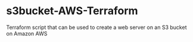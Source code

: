 # s3bucket-AWS-Terraform
Terraform script that can be used to create a web server on an S3 bucket on Amazon AWS
